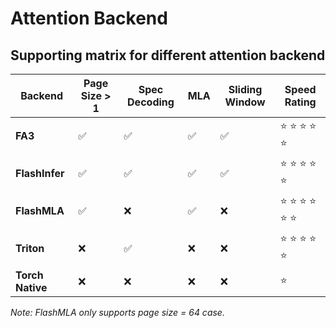 # Attention Backend

## Supporting matrix for different attention backend

| **Backend**      | **Page Size > 1** | **Spec Decoding** | **MLA** | **Sliding Window** | **Speed Rating**     |
|------------------|-------------------|-------------------|--------|--------------------|-----------------------|
| **FA3**          | ✅                | ✅                | ✅     | ✅                 | ⭐ ⭐ ⭐ ⭐ ⭐            |
| **FlashInfer**   | ✅                | ✅                | ✅     | ✅                 | ⭐ ⭐ ⭐ ⭐ ⭐            |
| **FlashMLA**     | ✅                | ❌                | ✅     | ❌                 | ⭐ ⭐ ⭐ ⭐ ⭐ ⭐        |
| **Triton**       | ❌                | ✅                | ❌     | ❌                 | ⭐ ⭐ ⭐ ⭐ ⭐          |
| **Torch Native** | ❌                | ❌                | ❌     | ❌                 | ⭐                    |

*Note: FlashMLA only supports page size = 64 case.*